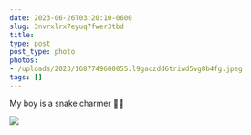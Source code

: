 ```yaml
---
date: 2023-06-26T03:20:10-0600
slug: 3nvrxlrx7eyuq7fwer3tbd
title: 
type: post
post_type: photo
photos:
- /uploads/2023/1687749600855.l9gaczdd6triwd5vg8b4fg.jpeg
tags: []
---
```

My boy is a snake charmer 🪈🐍


![](/uploads/2023/1687749600855.l9gaczdd6triwd5vg8b4fg.jpeg)



